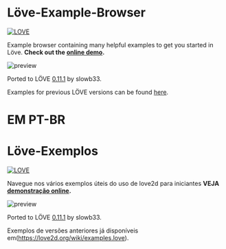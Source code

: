# Löve-Example-Browser
[![LOVE](https://img.shields.io/badge/L%C3%96VE-0.11.1-EA316E.svg)](http://love2d.org/)

Example browser containing many helpful examples to get you started in Löve. __Check out the [online demo](http://love2d-community.github.io/LOVE-Example-Browser/).__

![preview](http://i.imgur.com/48ARMOg.png)

Ported to LÖVE [0.11.1](https://love2d.org/wiki/0.11) by slowb33.

Examples for previous LÖVE versions can be found [here](https://love2d.org/wiki/examples.love).

# EM PT-BR
# Löve-Exemplos
[![LOVE](https://img.shields.io/badge/L%C3%96VE-0.11.1-EA316E.svg)](http://love2d.org/)

Navegue nos vários exemplos úteis do uso de love2d para iniciantes __VEJA [demonstração online](http://love2d-community.github.io/LOVE-Example-Browser/).__

![preview](http://i.imgur.com/48ARMOg.png)

Ported to LÖVE [0.11.1](https://love2d.org/wiki/0.11) by slowb33.

Exemplos de versões anteriores já disponíveis em(https://love2d.org/wiki/examples.love).
